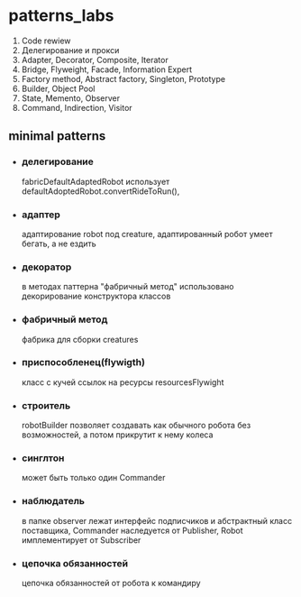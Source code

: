 # patterns_labs
1. Code rewiew
2. Делегирование и прокси
3. Adapter, Decorator, Composite, Iterator
4. Bridge, Flyweight, Facade, Information Expert
5. Factory method, Abstract factory, Singleton, Prototype
6. Builder, Object Pool
7. State, Memento, Observer
8. Command, Indirection, Visitor

## minimal patterns
- ### делегирование

  fabricDefaultAdaptedRobot использует defaultAdoptedRobot.convertRideToRun(),  

- ### адаптер

  адаптирование robot под creature, адаптированный робот умеет бегать, а не ездить

- ### декоратор
  
  в методах паттерна "фабричный метод" использовано декорирование конструктора классов
  
- ### фабричный метод
  
  фабрика для сборки creatures
  
- ### приспособленец(flywigth)

  класс с кучей ссылок на ресурсы resourcesFlywight
  
- ### строитель

  robotBuilder позволяет создавать как обычного робота без возможностей, а потом прикрутит к нему колеса
  
- ### синглтон

  может быть только один Commander
  
- ### наблюдатель

  в папке observer лежат интерфейс подписчиков и абстрактный класс поставщика, Commander наследуется от Publisher, 
  Robot имплементирует от Subscriber

- ### цепочка обязанностей

  цепочка обязанностей от робота к командиру

